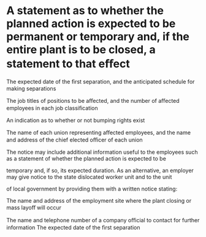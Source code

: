 # A statement as to whether the planned action is expected to be permanent or temporary and, if the entire plant is to be closed, a statement to that eﬀect

The expected date of the ﬁrst separation, and the anticipated schedule for making separations

The job titles of positions to be aﬀected, and the number of aﬀected employees in each job classiﬁcation

An indication as to whether or not bumping rights exist

The name of each union representing aﬀected employees, and the name and address of the chief elected oﬃcer of each union

The notice may include additional information useful to the employees such as a statement of whether the planned action is expected to be

temporary and, if so, its expected duration. As an alternative, an employer may give notice to the state dislocated worker unit and to the unit

of local government by providing them with a written notice stating:

The name and address of the employment site where the plant closing or mass layoﬀ will occur

The name and telephone number of a company oﬃcial to contact for further information The expected date of the ﬁrst separation